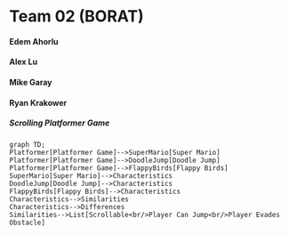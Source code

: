 # Team 02 (BORAT)

#### Edem Ahorlu
#### Alex Lu
#### Mike Garay
#### Ryan Krakower



##### Scrolling Platformer Game


```mermaid
graph TD;
Platformer[Platformer Game]-->SuperMario[Super Mario]
Platformer[Platformer Game]-->DoodleJump[Doodle Jump]
Platformer[Platformer Game]-->FlappyBirds[Flappy Birds]
SuperMario[Super Mario]-->Characteristics
DoodleJump[Doodle Jump]-->Characteristics
FlappyBirds[Flappy Birds]-->Characteristics
Characteristics-->Similarities
Characteristics-->Differences
Similarities-->List[Scrollable<br/>Player Can Jump<br/>Player Evades Obstacle]



```

